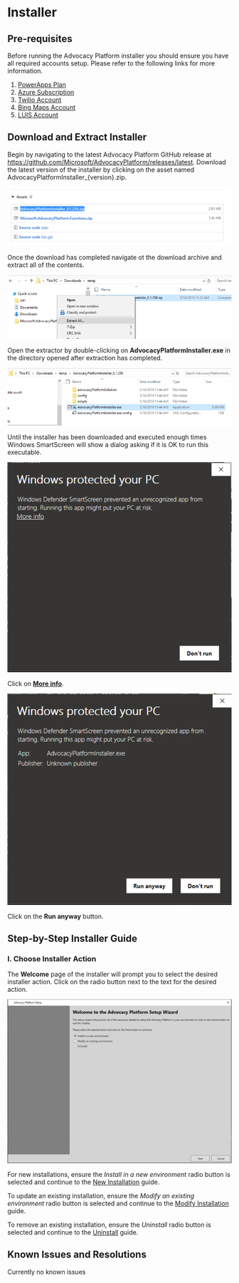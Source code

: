 # Installer
## Pre-requisites
Before running the Advocacy Platform installer you should ensure you have all required accounts setup. Please refer to the following links for more information.

1. [PowerApps Plan](../prerequisites/powerapps-plan.md)
1. [Azure Subscription](../prerequisites/azure-subscription.md)
1. [Twilio Account](../prerequisites/twilio-account.md)
1. [Bing Maps Account](../prerequisites/bing-maps-account.md)
1. [LUIS Account](../prerequisites/twili-account.md)

## Download and Extract Installer
Begin by navigating to the latest Advocacy Platform GitHub release at https://github.com/Microsoft/AdvocacyPlatform/releases/latest. Download the latest version of the installer by clicking on the asset named AdvocacyPlatformInstaller_{version}.zip.

![Download Latest Installer Release](../media/installer/user-guide/installer/installer-download-latest.png)

Once the download has completed navigate ot the download archive and extract all of the contents.

![Extract Downloaded Installer Archive](../media/installer/user-guide/installer/installer-extract-downloaded-archive.png)

Open the extractor by double-clicking on **AdvocacyPlatformInstaller.exe** in the directory opened after extraction has completed.

![Open Installer](../media/installer/user-guide/installer/installer-open.png)

Until the installer has been downloaded and executed enough times Windows SmartScreen will show a dialog asking if it is OK to run this executable.

![Smart Screen More Info](../media/installer/user-guide/installer/installer-windows-smartscreen.png)

Click on **<span style="text-decoration: underline">More info</span>**.

![Smart Screen Run Anyway](../media/installer/user-guide/installer/installer-windows-smartscreen-2.png)

Click on the **Run anyway** button.

## Step-by-Step Installer Guide
### I. Choose Installer Action
The **Welcome** page of the installer will prompt you to select the desired installer action. Click on the radio button next to the text for the desired action.

![Welcome Page](../media/installer/user-guide/install/install-welcome.png)

For new installations, ensure the *Install in a new environment* radio button is selected and continue to the [New Installation](./actions/new-installation.md) guide.

To update an existing installation, ensure the *Modify an existing environment* radio button is selected and continue to the [Modify Installation](./actions/modify-installation.md) guide.

To remove an existing installation, ensure the *Uninstall* radio button is selected and continue to the [Uninstall](./actions/uninstall-installation.md) guide.

## Known Issues and Resolutions
Currently no known issues
